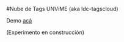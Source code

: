 #Nube de Tags UNViME (aka ldc-tagscloud)

Demo [acá](http://sd-1536123-h00004.ferozo.net)

(Experimento en construcción)

